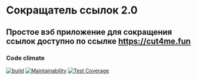 # Сокращатель ссылок 2.0

## Простое вэб приложение для сокращения ссылок доступно по ссылке https://cut4me.fun



### Code climate

[![build](https://github.com/santi15355/link-shortener/actions/workflows/build.yml/badge.svg)](https://github.com/santi15355/link-shortener/actions/workflows/build.yml)   [![Maintainability](https://api.codeclimate.com/v1/badges/ee9fa49cac72b642f844/maintainability)](https://codeclimate.com/github/santi15355/link-shortener/maintainability)   [![Test Coverage](https://api.codeclimate.com/v1/badges/ee9fa49cac72b642f844/test_coverage)](https://codeclimate.com/github/santi15355/link-shortener/test_coverage)
 
